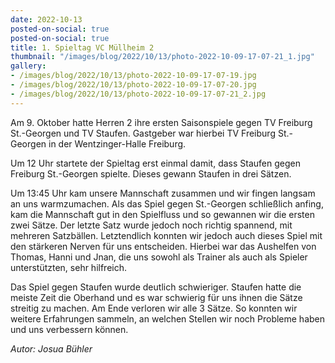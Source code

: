 ```yaml
---
date: 2022-10-13
posted-on-social: true
posted-on-social: true
title: 1. Spieltag VC Müllheim 2
thumbnail: "/images/blog/2022/10/13/photo-2022-10-09-17-07-21_1.jpg"
gallery:
- /images/blog/2022/10/13/photo-2022-10-09-17-07-19.jpg
- /images/blog/2022/10/13/photo-2022-10-09-17-07-20.jpg
- /images/blog/2022/10/13/photo-2022-10-09-17-07-21_2.jpg
---
```

Am 9. Oktober hatte Herren 2 ihre ersten Saisonspiele gegen TV Freiburg St.-Georgen und TV Staufen. Gastgeber war hierbei TV Freiburg St.-Georgen in der Wentzinger-Halle Freiburg.

Um 12 Uhr startete der Spieltag erst einmal damit, dass Staufen gegen Freiburg St.-Georgen spielte. Dieses gewann Staufen in drei Sätzen.

Um 13:45 Uhr kam unsere Mannschaft zusammen und wir fingen langsam an uns warmzumachen. Als das Spiel gegen St.-Georgen schließlich anfing, kam die Mannschaft gut in den Spielfluss und so gewannen wir die ersten zwei Sätze. Der letzte Satz wurde jedoch noch richtig spannend, mit mehreren Satzbällen. Letztendlich konnten wir jedoch auch dieses Spiel mit den stärkeren Nerven für uns entscheiden. Hierbei war das Aushelfen von Thomas, Hanni und Jnan, die uns sowohl als Trainer als auch als Spieler unterstützten, sehr hilfreich.

Das Spiel gegen Staufen wurde deutlich schwieriger. Staufen hatte die meiste Zeit die Oberhand und es war schwierig für uns ihnen die Sätze streitig zu machen. Am Ende verloren wir alle 3 Sätze. So konnten wir weitere Erfahrungen sammeln, an welchen Stellen wir noch Probleme haben und uns verbessern können.

_Autor: Josua Bühler_

